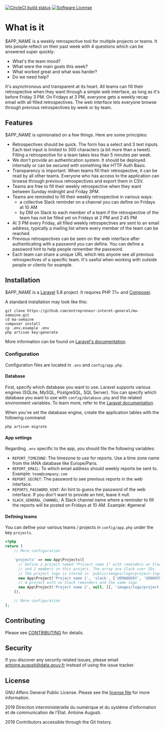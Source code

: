 [![CircleCI build status](https://img.shields.io/circleci/project/github/entrepreneur-interet-general/ma-semaine.svg?style=flat-square)](https://circleci.com/gh/entrepreneur-interet-general/ma-semaine)
[![Software License](https://img.shields.io/badge/License-AGPL-orange.svg?style=flat-square)](https://github.com/entrepreneur-interet-general/ma-semaine/blob/master/LICENSE)

# What is it
$APP_NAME is a weekly retrospective tool for multiple projects or teams. It lets people reflect on their past week with 4 questions which can be answered super quickly:
- What's the team mood?
- What were the main goals this week?
- What worked great and what was harder?
- Do we need help?

It's asynchronous and transparent at its heart. All teams can fill their retrospective when they want through a simple web interface, as long as it's before Friday 3 PM. On Fridays at 3 PM, everyone gets a weekly recap email with all filled retrospectives. The web interface lets everyone browse through previous retrospectives by week or by team.

## Features
$APP_NAME is opinionated on a few things. Here are some principles:
- Retrospectives should be quick. The form has a select and 3 text inputs. Each text input is limited to 300 characters (a bit more than a tweet). Filling a retrospective for a team takes less than 5 minutes per week.
- We don't provide an authentication system. It should be deployed internally or can be secured with something like HTTP Auth Basic.
- Transparency is important. When teams fill their retrospective, it can be read by all other teams. Everyone who has access to the application can browse through previous retrospectives and export them in CSV.
- Teams are free to fill their weekly retrospective when they want between Sunday midnight and Friday 3PM.
- Teams are reminded to fill their weekly retrospective in various ways:
    - a collective Slack reminder on a channel you can define on Fridays at 10 AM
    - by DM on Slack to each member of a team if the retrospective of the team has not be filled yet on Fridays at 2 PM and 2:45 PM
- At 3 PM every Friday, all filled weekly retrospectives are sent to an email address, typically a mailing list where every member of the team can be reached.
- Previous retrospectives can be seen on the web interface after authenticating with a password you can define. You can define a password hint to help people remember the password.
- Each team can share a unique URL which lets anyone see all previous retrospectives of a specific team. It's useful when working with outside people or clients for example.

## Installation
$APP_NAME is a [Laravel](https://laravel.com) 5.8 project. It requires PHP 7.1+ and [Composer](https://getcomposer.org).

A standard installation may look like this:
```
git clone https://github.com/entrepreneur-interet-general/ma-semaine.git
cd ma-semaine
composer install
cp .env.example .env
php artisan key:generate
```

More information can be found on [Laravel's documentation](https://laravel.com/docs/5.8#installation).

### Configuration
Configuration files are located in `.env` and `config/app.php`.

#### Database
First, specify which database you want to use. Laravel supports various engines (SQLite, MySQL, PostgreSQL, SQL Server). You can specify which database you want to use with `config/database.php` and the related environment variables. To learn more, refer to the [Laravel documentation](https://laravel.com/docs/5.8/database#configuration).

When you've set the database engine, create the application tables with the following command:
```
php artisan migrate
```

#### App settings
Regarding `.env` specific to the app, you should file the following variables:

- `REPORT_TIMEZONE`: The timezone to use for reports. Use a time zone name from the IANA database like Europe/Paris.
- `REPORT_EMAIL`: To which email address should weekly reports be sent to. Example: `team@company.com`
- `REPORT_SECRET`: The password to see previous reports in the web interface.
- `REPORTS_PASSWORD_HINT`: An hint to guess the password of the web interface. If you don't want to provide an hint, leave it null.
- `SLACK_GENERAL_CHANNEL`: A Slack channel name where a reminder to fill the reports will be posted on Fridays at 10 AM. Example: #general

#### Defining teams
You can define your various teams / projects in `config/app.php` under the key `projects`.

```php
<?php
return [
    // More configuration

    'projects' => new App\Projects([
      // Define a project named "Project name 1" with reminders on Slack
      // and 2 members in this project. The array are Slack user IDs.
      // The project logo is stored in `public/images/logo/project-logo.png`
      new App\Project('Project name 1', 'slack', ['UEMA8DE8Y', 'UEN897F5K'], 'images/logo/project-logo.png'),
      // A project with no Slack reminders and the same logo
      new App\Project('Project name 2', null, [], 'images/logo/project-logo.png'),
    ]),

    // More configuration
];
```

## Contributing
Please see [CONTRIBUTING](CONTRIBUTING.md) for details.

## Security
If you discover any security related issues, please email antoine.augusti@data.gouv.fr instead of using the issue tracker.

## License
GNU Affero General Public License. Please see the [license file](LICENSE) for more information.

2019 Direction interministérielle du numérique et du système d’information et de communication de l'État. Antoine Augusti.

2019 Contributors accessible through the Git history.
